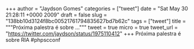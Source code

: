 
+++
author = "Jaydson Gomes"
categories = ["tweet"]
date = "Sat May 30 21:28:11 +0000 2009"
draft = false
slug = "138bb10d3124f8bc00521761794835627bd7b62c"
tags = ["tweet"]
title = """Próxima palestra é sobre ..."""
tweet = true
micro = true
tweet_url = "https://twitter.com/jaydson/status/1975110412"
+++
Próxima palestra é sobre RIA #phpscconf
